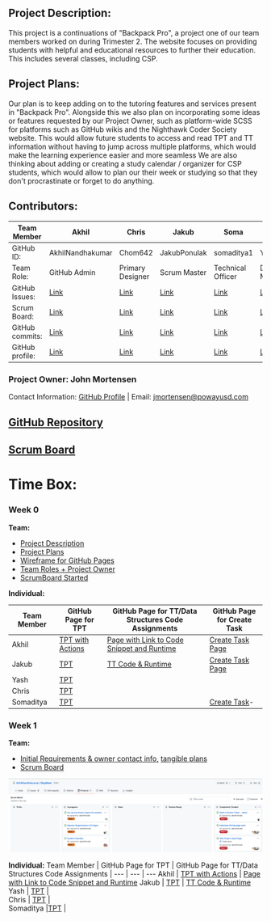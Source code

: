 ## Project Description: 
This project is a continuations of "Backpack Pro", a project one of our team members worked on during Trimester 2. The website focuses on providing students with helpful and educational resources to further their education. This includes several classes, including CSP. 

## Project Plans: 
Our plan is to keep adding on to the tutoring features and services present in "Backpack Pro". Alongside this we also plan on incorporating some ideas or features requested by our Project Owner, such as platform-wide SCSS for platforms such as GitHub wikis and the Nighthawk Coder Society website. This would allow future students to access and read TPT and TT information without having to jump across multiple platforms, which would make the learning experience easier and more seamless We are also thinking about adding or creating a study calendar / organizer for CSP students, which would allow to plan our their week or studying so that they don't procrastinate or forget to do anything.

## Contributors:

Team Member | Akhil | Chris | Jakub | Soma | Yash 
| --- | --- | --- | --- | --- | --- 
GitHub ID: | AkhilNandhakumar| Chom642 | JakubPonulak | somaditya1 | YashShah138 | 
Team Role: | GitHub Admin | Primary Designer | Scrum Master | Technical Officer | Deployment Manager | 
GitHub Issues: | [Link](https://github.com/JakubPonulak/5_hackers/issues/assigned/hamzahakak) | [Link](https://github.com/AkhilNandhakumar/Guython/issues/assigned/Chom642) | [Link](https://github.com/AkhilNandhakumar/Guython/issues/assigned/JakubPonulak) | [Link](https://github.com/JakubPonulak/5_hackers/issues/assigned/SreejaVad) | [Link](https://github.com/AkhilNandhakumar/Guython/issues/assigned/YashShah138) 
Scrum Board: | [Link](https://github.com/JakubPonulak/5_hackers/projects/1?card_filter_query=assignee%3Ahamzahakak)| [Link](https://github.com/AkhilNandhakumar/Guython/projects/1?card_filter_query=assignee%3Achom642) | [Link](https://github.com/AkhilNandhakumar/Guython/projects/1?card_filter_query=assignee%3AJakubPonulak) | [Link](https://github.com/JakubPonulak/5_hackers/projects/1?card_filter_query=assignee%3ASreejaVad) | [Link](https://github.com/AkhilNandhakumar/Guython/projects/1?card_filter_query=assignee%3Ayashshah138) 
GitHub commits: | [Link](https://github.com/JakubPonulak/5_hackers/commits?author=hamzahakak) | [Link](https://github.com/AkhilNandhakumar/Guython/commits?author=Chom642) | [Link](https://github.com/AkhilNandhakumar/Guython/commits?author=JakubPonulak) | [Link](https://github.com/JakubPonulak/5_hackers/commits?author=SreejaVad) | [Link](https://github.com/AkhilNandhakumar/Guython/commits?author=YashShah138) 
GitHub profile: | [Link](https://github.com/hamzahakak) | [Link](https://github.com/Chom642) | [Link](https://github.com/JakubPonulak) | [Link](https://github.com/SreejaVad) | [Link](https://github.com/YashShah138) 

### Project Owner: John Mortensen 
Contact Information: [GitHub Profile](https://github.com/jm1021) | Email: jmortensen@powayusd.com

## [GitHub Repository](https://github.com/AkhilNandhakumar/Guython) 
## [Scrum Board](https://github.com/AkhilNandhakumar/Guython/projects/1) 

# Time Box: 

### Week 0

**Team:**
- [Project Description](https://github.com/AkhilNandhakumar/Guython#project-description)
- [Project Plans](https://github.com/AkhilNandhakumar/Guython#project-plans)
- [Wireframe for GitHub Pages](https://docs.google.com/drawings/d/1mogokqAFAM5HKk9fLhzz1qdr9THwx2xbRpUxEg_czEs/edit?usp=sharing)
- [Team Roles + Project Owner](https://github.com/AkhilNandhakumar/Guython#contributors)
- [ScrumBoard Started](https://github.com/AkhilNandhakumar/Guython/projects/1)

**Individual:**

Team Member | GitHub Page for TPT  | GitHub Page for TT/Data Structures Code Assignments | GitHub Page for Create Task 
| --- | --- | --- | --- 
Akhil | [TPT with Actions](https://akhilnandhakumar.github.io/Akhil-Data-Structures/tpt) | [Page with Link to Code Snippet and Runtime](https://akhilnandhakumar.github.io/Akhil-Data-Structures/tt) | [Create Task Page](https://akhilnandhakumar.github.io/Akhil-Data-Structures/ct)
Jakub | [TPT](https://jakubponulak.github.io/DataStructures/study) | [TT Code & Runtime](https://jakubponulak.github.io/DataStructures/project_doc) | [Create Task Page](https://jakubponulak.github.io/DataStructures/ct_doc)
Yash | [TPT](https://yashshah138.github.io/Data_Structures1/study) |  | 
Chris | [TPT](https://chom642.github.io/Data_Structures/) |  | 
Somaditya |[TPT](https://somaditya1.github.io/Data-Structures-1-Soma/)  |  | [Create Task](https://github.com/aaditgupta21/silverscreen/wiki/Create-Task-Final-Week-10)-

### Week 1

**Team:**
- [Initial Requirements & owner contact info,]() [tangible plans]()
- [Scrum Board]()
<img src="https://github.com/AkhilNandhakumar/Guython/blob/main/static/scrumboardW1.png">

**Individual:**
Team Member | GitHub Page for TPT  | GitHub Page for TT/Data Structures Code Assignments 
| --- | --- | --- 
Akhil | [TPT with Actions](https://akhilnandhakumar.github.io/Akhil-Data-Structures/tpt) | [Page with Link to Code Snippet and Runtime](https://akhilnandhakumar.github.io/Akhil-Data-Structures/tt)
Jakub | [TPT](https://jakubponulak.github.io/DataStructures/study) | [TT Code & Runtime](https://jakubponulak.github.io/DataStructures/project_doc) 
Yash | [TPT](https://yashshah138.github.io/Data_Structures1/study) |  
Chris | [TPT](https://chom642.github.io/Data_Structures/) |  
Somaditya |[TPT](https://somaditya1.github.io/Data-Structures-1-Soma/)  |  
